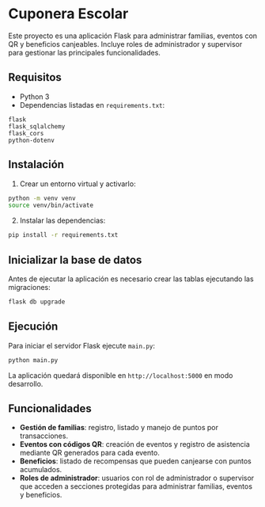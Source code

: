 # Cuponera Escolar

Este proyecto es una aplicación Flask para administrar familias, eventos con QR y beneficios canjeables. Incluye roles de administrador y supervisor para gestionar las principales funcionalidades.

## Requisitos

- Python 3
- Dependencias listadas en `requirements.txt`:

```
flask
flask_sqlalchemy
flask_cors
python-dotenv
```

## Instalación

1. Crear un entorno virtual y activarlo:

```bash
python -m venv venv
source venv/bin/activate
```

2. Instalar las dependencias:

```bash
pip install -r requirements.txt
```

## Inicializar la base de datos

Antes de ejecutar la aplicación es necesario crear las tablas ejecutando las migraciones:

```bash
flask db upgrade
```

## Ejecución

Para iniciar el servidor Flask ejecute `main.py`:

```bash
python main.py
```

La aplicación quedará disponible en `http://localhost:5000` en modo desarrollo.

## Funcionalidades

- **Gestión de familias**: registro, listado y manejo de puntos por transacciones.
- **Eventos con códigos QR**: creación de eventos y registro de asistencia mediante QR generados para cada evento.
- **Beneficios**: listado de recompensas que pueden canjearse con puntos acumulados.
- **Roles de administrador**: usuarios con rol de administrador o supervisor que acceden a secciones protegidas para administrar familias, eventos y beneficios.


